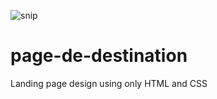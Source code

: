![snip](https://user-images.githubusercontent.com/71698621/163822767-001bc68b-20b5-421b-8b4d-0b83c9856059.png)
# page-de-destination
Landing page design using only HTML and CSS

